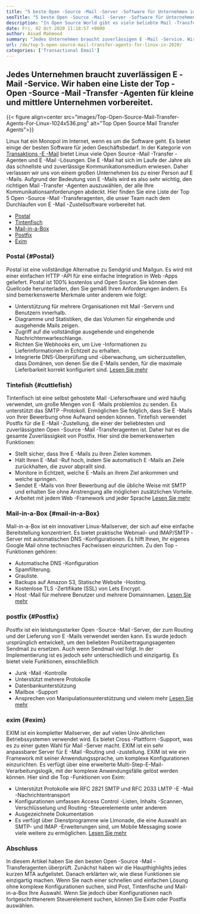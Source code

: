 ```yaml
---
title: "5 beste Open -Source -Mail -Server -Software für Unternehmen im Jahr 2020" 
seoTitle: "5 beste Open -Source -Mail -Server -Software für Unternehmen im Jahr 2020" 
description: "In Open Source World gibt es viele beliebte Mail -Transfer -Agenten, um Ihren eigenen E -Mail -Service wie Google Mail einzurichten. Wir haben die Top 5 Mail -Server in die engere Wahl gezogen." 
date: Fri, 02 Oct 2020 11:18:57 +0000
author: Assad Mahmood
summary: "Jedes Unternehmen braucht zuverlässigen E -Mail -Service. Wir haben eine Liste der Top -Open -Source -Mail -Transfer -Agenten für kleine und mittlere Unternehmen vorbereitet." 
url: /de/top-5-open-source-mail-transfer-agents-for-linux-in-2020/
categories: ['Transactional Email']
---
```


## Jedes Unternehmen braucht zuverlässigen E -Mail -Service. Wir haben eine Liste der Top -Open -Source -Mail -Transfer -Agenten für kleine und mittlere Unternehmen vorbereitet.

{{< figure align=center src="images/Top-Open-Source-Mail-Transfer-Agents-For-Linux-1024x536.png" alt="Top Open Source Mail Transfer Agents">}}

Linux hat ein Monopol im Internet, wenn es um die Software geht. Es bietet einige der besten Software für jeden Geschäftsbedarf. In der Kategorie von [Transaktions -E -Mail][1] bietet Linux viele Open Source -Mail -Transfer -Agenten und E -Mail -Lösungen.
Die E -Mail hat sich im Laufe der Jahre als das schnellste und zuverlässige Kommunikationsmedium erwiesen. Daher verlassen wir uns von einem großen Unternehmen bis zu einer Person auf E -Mails. Aufgrund der Bedeutung von E -Mails wird es also sehr wichtig, den richtigen Mail -Transfer -Agenten auszuwählen, der alle Ihre Kommunikationsanforderungen abdeckt.
Hier finden Sie eine Liste der Top 5 Open -Source -Mail -Transferagenten, die unser Team nach dem Durchlaufen von E -Mail -Zustellsoftware vorbereitet hat.
  * [Postal][2]
  * [Tintenfisch][3]
  * [Mail-in-a-Box][4]
  * [Postfix][5]
  * [Exim][6]

### **Postal**    {#Postal}
Postal ist eine vollständige Alternative zu Sendgrid und Mailgun. Es wird mit einer einfachen HTTP -API für eine einfache Integration in Web -Apps geliefert. Postal ist 100% kostenlos und Open Source. Sie können den Quellcode herunterladen, den Sie gemäß Ihren Anforderungen ändern.
Es sind bemerkenswerte Merkmale unter anderem wie folgt:
  * Unterstützung für mehrere Organisationen mit Mail -Servern und Benutzern innerhalb.
  * Diagramme und Statistiken, die das Volumen für eingehende und ausgehende Mails zeigen.
  * Zugriff auf die vollständige ausgehende und eingehende Nachrichtenwarteschlange.
  * Richten Sie Webhooks ein, um Live -Informationen zu Lieferinformationen in Echtzeit zu erhalten.
  * Integrierte DNS-Überprüfung und -überwachung, um sicherzustellen, dass Domänen, von denen Sie die E-Mails senden, für die maximale Lieferbarkeit korrekt konfiguriert sind.
    [Lesen Sie mehr][7]

### **Tintefish**    {#cuttlefish}
Tintenfisch ist eine selbst gehostete Mail -Liefersoftware und wird häufig verwendet, um große Mengen von E -Mails problemlos zu senden. Es unterstützt das SMTP -Protokoll. Ermöglichen Sie folglich, dass Sie E -Mails von Ihrer Bewerbung ohne Aufwand senden können. Tintefish verwendet Postfix für die E -Mail -Zustellung, die einer der beliebtesten und zuverlässigsten Open -Source -Mail -Transferagenten ist. Daher hat es die gesamte Zuverlässigkeit von Postfix.
Hier sind die bemerkenswerten Funktionen:
  * Stellt sicher, dass Ihre E -Mails zu ihren Zielen kommen.
  * Hält Ihren E -Mail -Ruf hoch, indem Sie automatisch E -Mails an Ziele zurückhalten, die zuvor abprallt sind.
  * Monitore in Echtzeit, welche E -Mails an ihrem Ziel ankommen und welche springen.
  * Sendet E -Mails von Ihrer Bewerbung auf die übliche Weise mit SMTP und erhalten Sie ohne Anstrengung alle möglichen zusätzlichen Vorteile.
  * Arbeitet mit jedem Web -Framework und jeder Sprache
    [Lesen Sie mehr][8]

### **Mail-in-a-Box**    {#mail-in-a-Box}
Mail-in-a-Box ist ein innovativer Linux-Mailserver, der sich auf eine einfache Bereitstellung konzentriert. Es bietet praktische Webmail- und IMAP/SMTP -Server mit automatischen DNS -Konfigurationen. Es hilft Ihnen, Ihr eigenes Google Mail ohne technisches Fachwissen einzurichten. Zu den Top -Funktionen gehören:
  * Automatische DNS -Konfiguration
  * Spamfilterung.
  * Grauliste.
  * Backups auf Amazon S3, Statische Website -Hosting.
  * Kostenlose TLS -Zertifikate (SSL) von Lets Encrypt.
  * Host -Mail für mehrere Benutzer und mehrere Domainnamen.
    [Lesen Sie mehr][9]

### **postfix**    {#Postfix}
Postfix ist ein leistungsstarker Open -Source -Mail -Server, der zum Routing und der Lieferung von E -Mails verwendet werden kann. Es wurde jedoch ursprünglich entwickelt, um den beliebten Postübertragungsagenten Sendmail zu ersetzen. Auch wenn Sendmail viel folgt. In der Implementierung ist es jedoch sehr unterschiedlich und einzigartig. Es bietet viele Funktionen, einschließlich
  * Junk -Mail -Kontrolle
  * Unterstützt mehrere Protokolle
  * Datenbankunterstützung
  * Mailbox -Support
  * Ansprechen von Manipulationsunterstützung und vielem mehr
    [Lesen Sie mehr][10]

### **exim**    {#exim}
EXIM ist ein kompletter Mailserver, der auf vielen Unix-ähnlichen Betriebssystemen verwendet wird. Es bietet Cross -Plattform -Support, was es zu einer guten Wahl für Mail -Server macht. EXIM ist ein sehr anpassbarer Server für E -Mail -Routing und -zustellung. EXIM ist wie ein Framework mit seiner Anwendungssprache, um komplexe Konfigurationen einzurichten. Es verfügt über eine erweiterte Multi-Step-E-Mail-Verarbeitungslogik, mit der komplexe Anwendungsfälle gelöst werden können. Hier sind die Top -Funktionen von Exim:
  * Unterstützt Protokolle wie RFC 2821 SMTP und RFC 2033 LMTP -E -Mail -Nachrichtentransport
  * Konfigurationen umfassen Access Control -Listen, Inhalts -Scannen, Verschlüsselung und Routing -Steuerelemente unter anderem
  * Ausgezeichnete Dokumentation
  * Es verfügt über Dienstprogramme wie Limonade, die eine Auswahl an SMTP- und IMAP -Erweiterungen sind, um Mobile Messaging sowie viele weitere zu ermöglichen.
    [Lesen Sie mehr][11]

### Abschluss
In diesem Artikel haben Sie den besten Open -Source -Mail -Transferagenten überprüft. Zunächst haben wir die Haupthighlights jedes kurzen MTA aufgelistet. Danach erklärten wir, wie diese Funktionen sie einzigartig machen. Wenn Sie nach einer schnellen und einfachen Lösung ohne komplexe Konfigurationen suchen, sind Post, Tintenfische und Mail-in-a-Box Ihre Auswahl. Wenn Sie jedoch über Konfigurationen nach fortgeschrittenerem Steuerelement suchen, können Sie Exim oder Postfix auswählen.

  
[1]: https://products.containerize.com/transactional-email
[2]: #postal
[3]: #cuttlefish
[4]: #mail-in-a-box
[5]: #postfix
[6]: #exim
[7]: https://products.containerize.com/transactional-email/postal
[8]: https://products.containerize.com/transactional-email/cuttlefish
[9]: https://products.containerize.com/transactional-email/mail-in-a-box
[10]: https://products.containerize.com/transactional-email/postfix
[11]: https://products.containerize.com/transactional-email/exim
